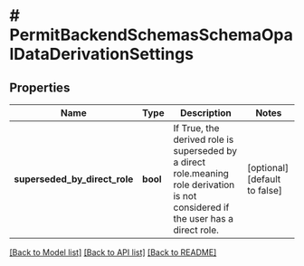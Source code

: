 # # PermitBackendSchemasSchemaOpalDataDerivationSettings

## Properties

Name | Type | Description | Notes
------------ | ------------- | ------------- | -------------
**superseded_by_direct_role** | **bool** | If True, the derived role is superseded by a direct role.meaning role derivation is not considered if the user has a direct role. | [optional] [default to false]

[[Back to Model list]](../../README.md#models) [[Back to API list]](../../README.md#endpoints) [[Back to README]](../../README.md)
